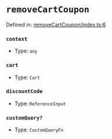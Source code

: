 # `removeCartCoupon`

Defined in: [removeCartCoupon/index.ts:6](https://github.com/vuestorefront/vue-storefront/blob/7fab09097/packages/commercetools/api-client/src/api/removeCartCoupon/index.ts#L6)

### `context`

* Type: `any`

### `cart`

* Type: `Cart`

### `discountCode`

* Type: `ReferenceInput`

### `customQuery?`

* Type: `CustomQueryFn`
